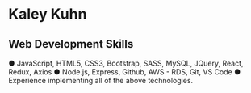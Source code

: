 # Kaley Kuhn

## Web Development Skills
● JavaScript, HTML5, CSS3, Bootstrap, SASS, MySQL, JQuery, React, Redux, Axios
● Node.js, Express, Github, AWS - RDS, Git, VS Code
● Experience implementing all of the above technologies.
